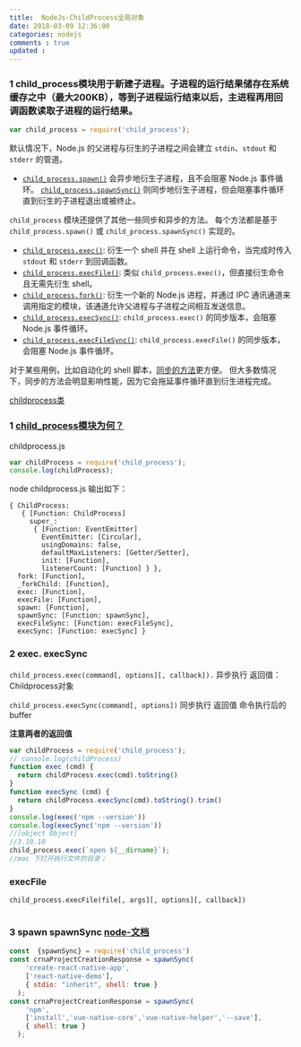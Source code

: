 ```yaml
---
title:  NodeJs-ChildProcess全局对象 
date: 2018-03-09 12:36:00
categories: nodejs
comments : true 
updated : 
---
```


### 1 child_process模块用于新建子进程。子进程的运行结果储存在系统缓存之中（最大200KB），等到子进程运行结束以后，主进程再用回调函数读取子进程的运行结果。

```javascript
var child_process = require('child_process');

```

默认情况下，Node.js 的父进程与衍生的子进程之间会建立 `stdin`、`stdout` 和 `stderr` 的管道。

* [`child_process.spawn()`](http://nodejs.cn/s/CKoDGf) 会异步地衍生子进程，且不会阻塞 Node.js 事件循环。 [`child_process.spawnSync()`](http://nodejs.cn/s/bmkUrE) 则同步地衍生子进程，但会阻塞事件循环直到衍生的子进程退出或被终止。

`child_process` 模块还提供了其他一些同步和异步的方法。 每个方法都是基于 `child_process.spawn()` 或 `child_process.spawnSync()` 实现的。

- [`child_process.exec()`](http://nodejs.cn/s/pkpJMy): 衍生一个 shell 并在 shell 上运行命令，当完成时传入 `stdout` 和 `stderr` 到回调函数。
- [`child_process.execFile()`](http://nodejs.cn/s/N6uK8q): 类似 `child_process.exec()`，但直接衍生命令且无需先衍生 shell。
- [`child_process.fork()`](http://nodejs.cn/s/VDCJMa): 衍生一个新的 Node.js 进程，并通过 IPC 通讯通道来调用指定的模块，该通道允许父进程与子进程之间相互发送信息。
- [`child_process.execSync()`](http://nodejs.cn/s/i6KxMV): `child_process.exec()` 的同步版本，会阻塞 Node.js 事件循环。
- [`child_process.execFileSync()`](http://nodejs.cn/s/ed75fU): `child_process.execFile()` 的同步版本，会阻塞 Node.js 事件循环。

对于某些用例，比如自动化的 shell 脚本，[同步的方法](http://nodejs.cn/s/Kexyms)更方便。 但大多数情况下，同步的方法会明显影响性能，因为它会拖延事件循环直到衍生进程完成。

[childprocess类](http://nodejs.cn/api/child_process.html#child_process_class_childprocess)

### 1 [child_process模块为何？](http://nodejs.cn/api/child_process.html#child_process_child_process_execsync_command_options)

childprocess.js

```javascript
var childProcess = require('child_process');
console.log(childProcess);
```

node childprocess.js 输出如下：

```ajva
{ ChildProcess:
   { [Function: ChildProcess]
     super_:
      { [Function: EventEmitter]
        EventEmitter: [Circular],
        usingDomains: false,
        defaultMaxListeners: [Getter/Setter],
        init: [Function],
        listenerCount: [Function] } },
  fork: [Function],
  _forkChild: [Function],
  exec: [Function],
  execFile: [Function],
  spawn: [Function],
  spawnSync: [Function: spawnSync],
  execFileSync: [Function: execFileSync],
  execSync: [Function: execSync] }
```

### 2 exec.  execSync

`child_process.exec(command[, options][, callback]).` 异步执行 返回值：Childprocess对象

`child_process.execSync(command[, options])` 同步执行  返回值 命令执行后的buffer

**注意两者的返回值**

```javascript
var childProcess = require('child_process');
// console.log(childProcess)
function exec (cmd) {
  return childProcess.exec(cmd).toString()
}
function execSync (cmd) {
  return childProcess.execSync(cmd).toString().trim()
}
console.log(exec('npm --version'))
console.log(execSync('npm --version'))
//[object Object]
//3.10.10
child_process.exec(`open ${__dirname}`);
//mac 下打开执行文件的目录；
```

### execFile

`child_process.execFile(file[, args][, options][, callback])`

```javascript

```

### 3 spawn   spawnSync  [node-文档](http://nodejs.cn/api/child_process.html#child_process_child_process_spawnsync_command_args_options)

```javascript
const  {spawnSync} = require('child_process')
const crnaProjectCreationResponse = spawnSync(
    'create-react-native-app',
    ['react-native-demo'],
    { stdio: "inherit", shell: true }
  );
const crnaProjectCreationResponse = spawnSync(
    'npm',
    ['install','vue-native-core','vue-native-helper','--save'],
    { shell: true }
  );
```



